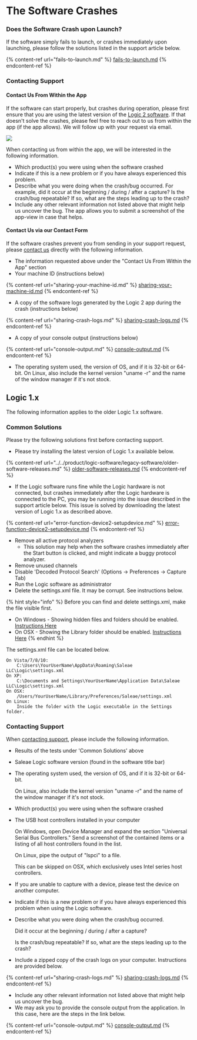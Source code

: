 # The Software Crashes

### Does the Software Crash upon Launch?

If the software simply fails to launch, or crashes immediately upon launching, please follow the solutions listed in the support article below.

{% content-ref url="fails-to-launch.md" %}
[fails-to-launch.md](fails-to-launch.md)
{% endcontent-ref %}

### Contacting Support

#### Contact Us From Within the App

If the software can start properly, but crashes during operation, please first ensure that you are using the latest version of the [Logic 2 software](https://www.saleae.com/downloads/). If that doesn't solve the crashes, please feel free to reach out to us from within the app (if the app allows). We will follow up with your request via email.

![](<../../.gitbook/assets/Screen Shot 2022-01-10 at 6.43.33 PM (1).png>)

When contacting us from within the app, we will be interested in the following information.

* Which product(s) you were using when the software crashed
* Indicate if this is a new problem or if you have always experienced this problem.
* Describe what you were doing when the crash/bug occurred. For example, did it occur at the beginning / during / after a capture? Is the crash/bug repeatable? If so, what are the steps leading up to the crash?
* Include any other relevant information not listed above that might help us uncover the bug. The app allows you to submit a screenshot of the app-view in case that helps.

#### Contact Us via our Contact Form

If the software crashes prevent you from sending in your support request, please [contact us](https://contact.saleae.com/hc/en-us/requests/new) directly with the following information.

* The information requested above under the "Contact Us From Within the App" section
* Your machine ID (instructions below)

{% content-ref url="sharing-your-machine-id.md" %}
[sharing-your-machine-id.md](sharing-your-machine-id.md)
{% endcontent-ref %}

* A copy of the software logs generated by the Logic 2 app during the crash (instructions below)

{% content-ref url="sharing-crash-logs.md" %}
[sharing-crash-logs.md](sharing-crash-logs.md)
{% endcontent-ref %}

* A copy of your console output (instructions below)

{% content-ref url="console-output.md" %}
[console-output.md](console-output.md)
{% endcontent-ref %}

* The operating system used, the version of OS, and if it is 32-bit or 64-bit. On Linux, also include the kernel version "uname -r" and the name of the window manager if it's not stock.



## Logic 1.x

The following information applies to the older Logic 1.x software.

### **Common Solutions**

Please try the following solutions first before contacting support.

* Please try installing the latest version of Logic 1.x available below.

{% content-ref url="../../product/logic-software/legacy-software/older-software-releases.md" %}
[older-software-releases.md](../../product/logic-software/legacy-software/older-software-releases.md)
{% endcontent-ref %}

* If the Logic software runs fine while the Logic hardware is not connected, but crashes immediately after the Logic hardware is connected to the PC, you may be running into the issue described in the support article below. This issue is solved by downloading the latest version of Logic 1.x as described above.

{% content-ref url="error-function-device2-setupdevice.md" %}
[error-function-device2-setupdevice.md](error-function-device2-setupdevice.md)
{% endcontent-ref %}

* Remove all active protocol analyzers
  * This solution may help when the software crashes immediately after the Start button is clicked, and might indicate a buggy protocol analyzer.
* Remove unused channels
* Disable 'Decoded Protocol Search' (Options -> Preferences -> Capture Tab)
* Run the Logic software as administrator
* Delete the settings.xml file. It may be corrupt. See instructions below.

{% hint style="info" %}
Before you can find and delete settings.xml, make the file visible first.

* On Windows - Showing hidden files and folders should be enabled. [Instructions Here](https://support.microsoft.com/en-us/help/14201/windows-show-hidden-files)
* On OSX - Showing the Library folder should be enabled. [Instructions Here](https://discussions.apple.com/thread/8137224?answerId=8137224021#8137224021)
{% endhint %}

The settings.xml file can be located below.

```
On Vista/7/8/10:
    C:\Users\YourUserName\AppData\Roaming\Saleae LLC\Logic\settings.xml
On XP:
    C:\Documents and Settings\YourUserName\Application Data\Saleae LLC\Logic\settings.xml
On OSX:
    /Users/YourUserName/Library/Preferences/Saleae/settings.xml
On Linux:
    Inside the folder with the Logic executable in the Settings folder.
```

### **Contacting Support**

When [contacting support](https://contact.saleae.com/hc/en-us/requests/new), please include the following information.

* Results of the tests under 'Common Solutions' above
* Saleae Logic software version (found in the software title bar)
*   The operating system used, the version of OS, and if it is 32-bit or 64-bit.

    &#x20; On Linux, also include the kernel version "uname -r" and the name of the window manager if it's not stock.
* Which product(s) you were using when the software crashed
*   The USB host controllers installed in your computer

    &#x20; On Windows, open Device Manager and expand the section "Universal Serial Bus Controllers." Send a screenshot of the contained items or a listing of all host controllers found in the list.

    &#x20; On Linux, pipe the output of "lspci" to a file.

    &#x20; This can be skipped on OSX, which exclusively uses Intel series host controllers.
* If you are unable to capture with a device, please test the device on another computer.
* Indicate if this is a new problem or if you have always experienced this problem when using the Logic software.
*   Describe what you were doing when the crash/bug occurred.

    &#x20; Did it occur at the beginning / during / after a capture?

    &#x20; Is the crash/bug repeatable? If so, what are the steps leading up to the crash?
* Include a zipped copy of the crash logs on your computer. Instructions are provided below.

{% content-ref url="sharing-crash-logs.md" %}
[sharing-crash-logs.md](sharing-crash-logs.md)
{% endcontent-ref %}

* Include any other relevant information not listed above that might help us uncover the bug.
* We may ask you to provide the console output from the application. In this case, here are the steps in the link below.

{% content-ref url="console-output.md" %}
[console-output.md](console-output.md)
{% endcontent-ref %}




